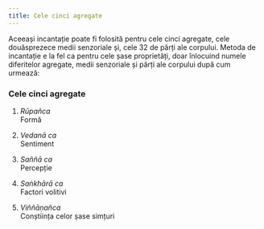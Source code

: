 ```yaml
---
title: Cele cinci agregate
---
```


Aceeași incantație poate fi folosită pentru cele cinci agregate, cele douăsprezece medii senzoriale și, cele 32 de părți ale corpului. Metoda de incantație e la fel ca pentru cele șase proprietăți, doar înlocuind numele diferitelor agregate, medii senzoriale și părți ale corpului după cum urmează:

### Cele cinci agregate

1. *Rūpañca*  
Formă  

2. *Vedanā ca*  
Sentiment  

3. *Saññā ca*  
Percepție  

4. *Saṅkhārā ca*  
Factori volitivi  

5. *Viññāṇañca*  
Conștiința celor șase simțuri  
